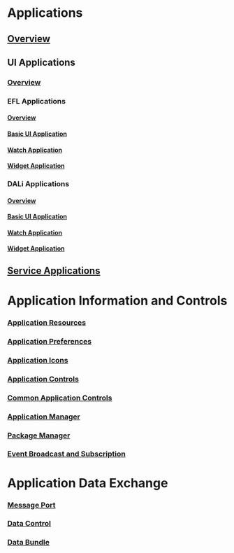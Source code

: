 # Applications
## [Overview](/application/native/guides/app-management/applications.md)
## UI Applications
### [Overview](/application/native/guides/app-management/ui-app.md)
### EFL Applications
#### [Overview](/application/native/guides/app-management/efl-app.md)
#### [Basic UI Application](/application/native/guides/app-management/efl-ui-app.md)
#### [Watch Application](/application/native/guides/app-management/watch-app.md)
#### [Widget Application](/application/native/guides/app-management/widget-app.md)
### DALi Applications
#### [Overview](/application/native/guides/app-management/dali-app.md)
#### [Basic UI Application](/application/native/guides/app-management/dali-basic-app.md)
#### [Watch Application](/application/native/guides/app-management/dali-watch-app.md)
#### [Widget Application](/application/native/guides/app-management/dali-widget-app.md)
## [Service Applications](/application/native/guides/app-management/service-app.md)

# Application Information and Controls
### [Application Resources](/application/native/guides/app-management/app-resources.md)
### [Application Preferences](/application/native/guides/app-management/app-preferences.md)
### [Application Icons](/application/native/guides/app-management/app-icons.md)
### [Application Controls](/application/native/guides/app-management/app-controls.md)
### [Common Application Controls](/application/native/guides/app-management/common-appcontrol.md)
### [Application Manager](/application/native/guides/app-management/app-manager.md)
### [Package Manager](/application/native/guides/app-management/package-manager.md)
### [Event Broadcast and Subscription](/application/native/guides/app-management/event.md)

# Application Data Exchange
### [Message Port](/application/native/guides/app-management/message-port.md)
### [Data Control](/application/native/guides/app-management/data-control.md)
### [Data Bundle](/application/native/guides/app-management/data-bundles.md)

